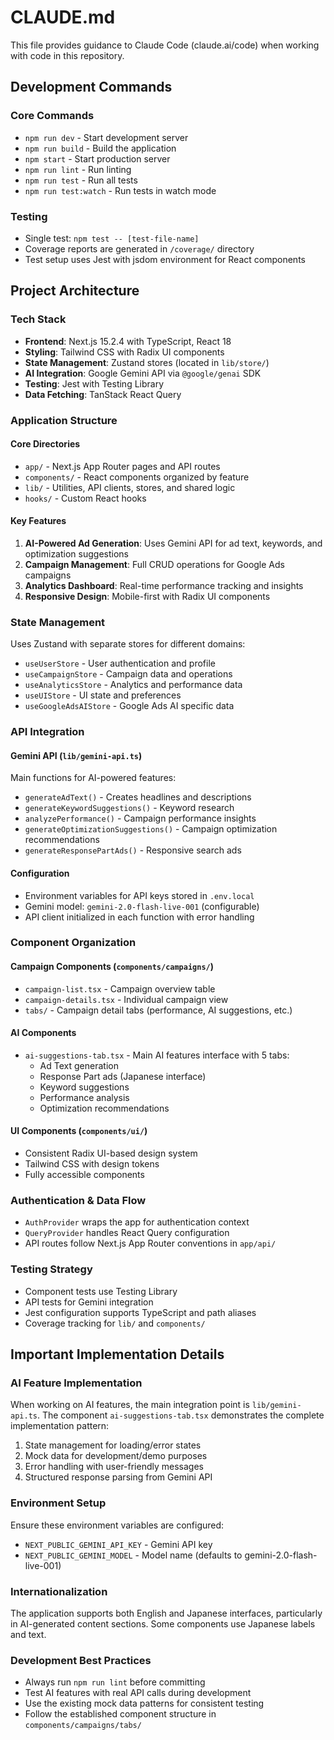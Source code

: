 # CLAUDE.md

This file provides guidance to Claude Code (claude.ai/code) when working with code in this repository.

## Development Commands

### Core Commands
- `npm run dev` - Start development server
- `npm run build` - Build the application
- `npm start` - Start production server
- `npm run lint` - Run linting
- `npm run test` - Run all tests
- `npm run test:watch` - Run tests in watch mode

### Testing
- Single test: `npm test -- [test-file-name]`
- Coverage reports are generated in `/coverage/` directory
- Test setup uses Jest with jsdom environment for React components

## Project Architecture

### Tech Stack
- **Frontend**: Next.js 15.2.4 with TypeScript, React 18
- **Styling**: Tailwind CSS with Radix UI components
- **State Management**: Zustand stores (located in `lib/store/`)
- **AI Integration**: Google Gemini API via `@google/genai` SDK
- **Testing**: Jest with Testing Library
- **Data Fetching**: TanStack React Query

### Application Structure

#### Core Directories
- `app/` - Next.js App Router pages and API routes
- `components/` - React components organized by feature
- `lib/` - Utilities, API clients, stores, and shared logic
- `hooks/` - Custom React hooks

#### Key Features
1. **AI-Powered Ad Generation**: Uses Gemini API for ad text, keywords, and optimization suggestions
2. **Campaign Management**: Full CRUD operations for Google Ads campaigns
3. **Analytics Dashboard**: Real-time performance tracking and insights
4. **Responsive Design**: Mobile-first with Radix UI components

### State Management
Uses Zustand with separate stores for different domains:
- `useUserStore` - User authentication and profile
- `useCampaignStore` - Campaign data and operations
- `useAnalyticsStore` - Analytics and performance data
- `useUIStore` - UI state and preferences
- `useGoogleAdsAIStore` - Google Ads AI specific data

### API Integration

#### Gemini API (`lib/gemini-api.ts`)
Main functions for AI-powered features:
- `generateAdText()` - Creates headlines and descriptions
- `generateKeywordSuggestions()` - Keyword research
- `analyzePerformance()` - Campaign performance insights
- `generateOptimizationSuggestions()` - Campaign optimization recommendations
- `generateResponsePartAds()` - Responsive search ads

#### Configuration
- Environment variables for API keys stored in `.env.local`
- Gemini model: `gemini-2.0-flash-live-001` (configurable)
- API client initialized in each function with error handling

### Component Organization

#### Campaign Components (`components/campaigns/`)
- `campaign-list.tsx` - Campaign overview table
- `campaign-details.tsx` - Individual campaign view
- `tabs/` - Campaign detail tabs (performance, AI suggestions, etc.)

#### AI Components
- `ai-suggestions-tab.tsx` - Main AI features interface with 5 tabs:
  - Ad Text generation
  - Response Part ads (Japanese interface)
  - Keyword suggestions
  - Performance analysis
  - Optimization recommendations

#### UI Components (`components/ui/`)
- Consistent Radix UI-based design system
- Tailwind CSS with design tokens
- Fully accessible components

### Authentication & Data Flow
- `AuthProvider` wraps the app for authentication context
- `QueryProvider` handles React Query configuration
- API routes follow Next.js App Router conventions in `app/api/`

### Testing Strategy
- Component tests use Testing Library
- API tests for Gemini integration
- Jest configuration supports TypeScript and path aliases
- Coverage tracking for `lib/` and `components/`

## Important Implementation Details

### AI Feature Implementation
When working on AI features, the main integration point is `lib/gemini-api.ts`. The component `ai-suggestions-tab.tsx` demonstrates the complete implementation pattern:
1. State management for loading/error states
2. Mock data for development/demo purposes
3. Error handling with user-friendly messages
4. Structured response parsing from Gemini API

### Environment Setup
Ensure these environment variables are configured:
- `NEXT_PUBLIC_GEMINI_API_KEY` - Gemini API key
- `NEXT_PUBLIC_GEMINI_MODEL` - Model name (defaults to gemini-2.0-flash-live-001)

### Internationalization
The application supports both English and Japanese interfaces, particularly in AI-generated content sections. Some components use Japanese labels and text.

### Development Best Practices
- Always run `npm run lint` before committing
- Test AI features with real API calls during development
- Use the existing mock data patterns for consistent testing
- Follow the established component structure in `components/campaigns/tabs/`